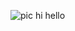 ![pic](https://github.com/cep-1/peja-master-infra/assets/121357468/b25c2bc2-9e0d-464f-8741-92d0b8e4bb35)
hi
hello
